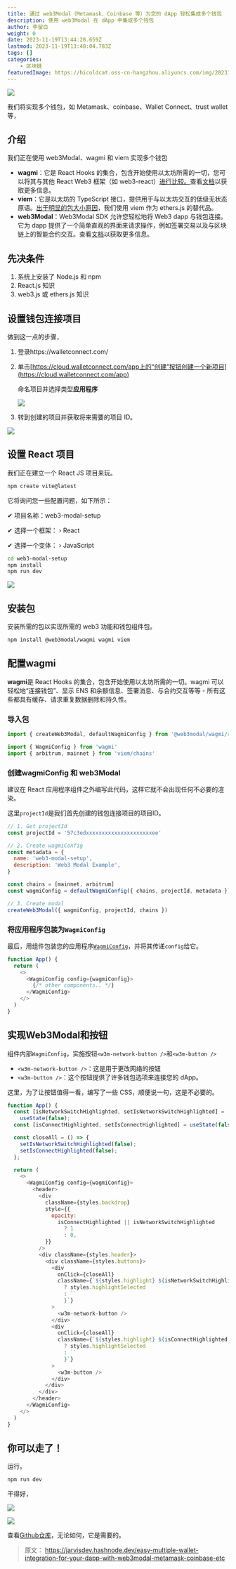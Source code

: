 ```yaml
---
title: 通过 web3Modal（Metamask、Coinbase 等）为您的 dApp 轻松集成多个钱包
description: 使用 web3Modal 在 dApp 中集成多个钱包
author: 李留白
weight: 0
date: 2023-11-19T13:44:28.659Z
lastmod: 2023-11-19T13:48:04.783Z
tags: []
categories:
    - 区块链
featuredImage: https://hicoldcat.oss-cn-hangzhou.aliyuncs.com/img/20231119214439.png
---
```


![](https://hicoldcat.oss-cn-hangzhou.aliyuncs.com/img/20231119214439.png)

我们将实现多个钱包，如 Metamask、coinbase、Wallet Connect、trust wallet 等，

## 介绍

我们正在使用 web3Modal、wagmi 和 viem 实现多个钱包

- **wagmi**：它是 React Hooks 的集合，包含开始使用以太坊所需的一切，您可以将其与其他 React Web3 框架（如 web3-react）[进行比较。](https://wagmi.sh/react/comparison)查看[文档](https://wagmi.sh/react/getting-started)以获取更多信息。
- **viem**：它是以太坊的 TypeScript 接口，提供用于与以太坊交互的低级无状态原语。[出于明显的包大小原因](https://viem.sh/docs/introduction.html#bundle-size)，我们使用 viem 作为 ethers.js 的替代品。
- **web3Modal**：Web3Modal SDK 允许您轻松地将 Web3 dapp 与钱包连接。它为 dapp 提供了一个简单直观的界面来请求操作，例如签署交易以及与区块链上的智能合约交互。查看[文档](https://docs.walletconnect.com/web3modal/about)以获取更多信息。

## 先决条件

1. 系统上安装了 Node.js 和 npm
2. React.js 知识
3. web3.js 或 ethers.js 知识

## 设置钱包连接项目

做到这一点的步骤，

1. 登录https://walletconnect.com/

2. 单击[https://cloud.walletconnect.com/app上的“创建”按钮创建一个新项目](https://cloud.walletconnect.com/app)

   命名项目并选择类型**应用程序**

   ![](https://hicoldcat.oss-cn-hangzhou.aliyuncs.com/img/20231119214615.png)

3. 转到创建的项目并获取将来需要的项目 ID。

![](https://hicoldcat.oss-cn-hangzhou.aliyuncs.com/img/20231119214623.png)

## 设置 React 项目

我们正在建立一个 React JS 项目来玩。

```bash
npm create vite@latest
```

它将询问您一些配置问题，如下所示：

✔ 项目名称：web3-modal-setup

✔ 选择一个框架： › React

✔ 选择一个变体： › JavaScript

```bash
cd web3-modal-setup
npm install
npm run dev
```

![](https://hicoldcat.oss-cn-hangzhou.aliyuncs.com/img/20231119214641.png)

## **安装包**

安装所需的包以实现所需的 web3 功能和钱包组件包。

```bash
npm install @web3modal/wagmi wagmi viem
```

## 配置wagmi

**wagmi**是 React Hooks 的集合，包含开始使用以太坊所需的一切。wagmi 可以轻松地“连接钱包”、显示 ENS 和余额信息、签署消息、与合约交互等等 - 所有这些都具有缓存、请求重复数据删除和持久性。

### 导入包

```javascript
import { createWeb3Modal, defaultWagmiConfig } from '@web3modal/wagmi/react'

import { WagmiConfig } from 'wagmi'
import { arbitrum, mainnet } from 'viem/chains'
```

### **创建**wagmiConfig 和 web3Modal

建议在 React 应用程序组件之外编写此代码，这样它就不会出现任何不必要的渲染。

这里`projectId`是我们首先创建的钱包连接项目的项目ID。

```javascript
// 1. Get projectId
const projectId = '57c3edxxxxxxxxxxxxxxxxxxxxxee'

// 2. Create wagmiConfig
const metadata = {
  name: 'web3-modal-setup',
  description: 'Web3 Modal Example',
}

const chains = [mainnet, arbitrum]
const wagmiConfig = defaultWagmiConfig({ chains, projectId, metadata })

// 3. Create modal
createWeb3Modal({ wagmiConfig, projectId, chains })
```

### 将应用程序包装为`WagmiConfig`

最后，用组件包装您的应用程序[`WagmiConfig`](https://wagmi.sh/react/WagmiConfig)，并将其传递`config`给它。

```javascript
function App() {
  return (
    <>
      <WagmiConfig config={wagmiConfig}>
        {/* other components.. */}
      </WagmiConfig>
    </>
  )
}
```

## 实现Web3Modal和按钮

组件内部`WagmiConfig`，实施按钮`<w3m-network-button />`和`<w3m-button />`

- `<w3m-network-button />`：这是用于更改网络的按钮
- `<w3m-button />`：这个按钮提供了许多钱包选项来连接您的 dApp。

这里，为了让按钮值得一看，编写了一些 CSS，顺便说一句，这是不必要的。

```javascript
function App() {
  const [isNetworkSwitchHighlighted, setIsNetworkSwitchHighlighted] =
    useState(false);
  const [isConnectHighlighted, setIsConnectHighlighted] = useState(false);

  const closeAll = () => {
    setIsNetworkSwitchHighlighted(false);
    setIsConnectHighlighted(false);
  };

  return (
    <>
      <WagmiConfig config={wagmiConfig}>
        <header>
          <div
            className={styles.backdrop}
            style={{
              opacity:
                isConnectHighlighted || isNetworkSwitchHighlighted
                  ? 1
                  : 0,
            }}
          />
          <div className={styles.header}>
            <div className={styles.buttons}>
              <div
                onClick={closeAll}
                className={`${styles.highlight} ${isNetworkSwitchHighlighted
                  ? styles.highlightSelected
                  : ``
                  }`}
              >
                <w3m-network-button />
              </div>
              <div
                onClick={closeAll}
                className={`${styles.highlight} ${isConnectHighlighted
                  ? styles.highlightSelected
                  : ``
                  }`}
              >
                <w3m-button />
              </div>
            </div>
          </div>
        </header>
      </WagmiConfig>
    </>
  )
}
```

## **你可以走了！**

运行。

```bash
npm run dev
```

干得好，

![](https://hicoldcat.oss-cn-hangzhou.aliyuncs.com/img/20231119214725.png)

![](https://hicoldcat.oss-cn-hangzhou.aliyuncs.com/img/20231119214733.png)


查看[Github仓库](https://github.com/siddharth9903/web3-modal-setup)，无论如何，它是需要的。


> 原文： https://jarvisdev.hashnode.dev/easy-multiple-wallet-integration-for-your-dapp-with-web3modal-metamask-coinbase-etc